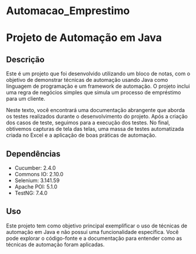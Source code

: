 # Automacao_Emprestimo
# Projeto de Automação em Java

## Descrição

Este é um projeto que foi desenvolvido utilizando um bloco de notas, com o objetivo de demonstrar técnicas de automação usando Java como linguagem de programação e um framework de automação. O projeto inclui uma regra de negócios simples que simula um processo de empréstimo para um cliente. 

Neste texto, você encontrará uma documentação abrangente que aborda os testes realizados durante o desenvolvimento do projeto. Após a criação dos casos de teste, seguimos para a execução dos testes. No final, obtivemos capturas de tela das telas, uma massa de testes automatizada criada no Excel e a aplicação de boas práticas de automação.

## Dependências

- Cucumber: 2.4.0
- Commons IO: 2.10.0
- Selenium: 3.141.59
- Apache POI: 5.1.0
- TestNG: 7.4.0

## Uso

Este projeto tem como objetivo principal exemplificar o uso de técnicas de automação em Java e não possui uma funcionalidade específica. Você pode explorar o código-fonte e a documentação para entender como as técnicas de automação foram aplicadas.



